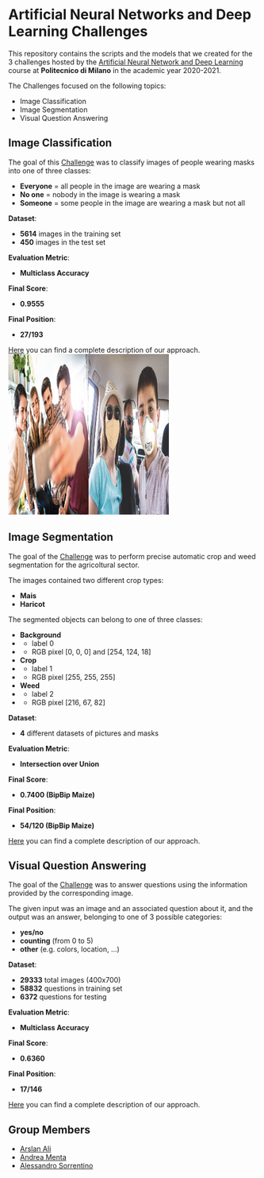 # Artificial Neural Networks and Deep Learning Challenges

This repository contains the scripts and the models that we created for the 3 challenges hosted by the [Artificial Neural Network and Deep Learning](http://chrome.ws.dei.polimi.it/index.php?title=Artificial_Neural_Networks_and_Deep_Learning) course at **Politecnico di Milano** in the academic year 2020-2021.

The Challenges focused on the following topics:
- Image Classification
- Image Segmentation
- Visual Question Answering

## Image Classification
The goal of this [Challenge](https://www.kaggle.com/c/artificial-neural-networks-and-deep-learning-2020/overview) was to classify images of people wearing masks into one of three classes:
- **Everyone** = all people in the image are wearing a mask
- **No one** = nobody in the image is wearing a mask
- **Someone** = some people in the image are wearing a mask but not all

**Dataset**:
- **5614** images in the training set
- **450** images in the test set 

**Evaluation Metric**:
- **Multiclass Accuracy**

**Final Score**:
- **0.9555**

**Final Position**:
- **27/193**

[Here](https://github.com/Menta99/an2dl-ali-menta-sorrentino/blob/master/Challenge%201%20-%20Image%20Classification/Report_Challenge_1.pdf) you can find a complete description of our approach.
<img src="img_classification.png" width="324" height="324">

## Image Segmentation
The goal of the [Challenge](https://competitions.codalab.org/competitions/27176) was to perform precise automatic crop and weed segmentation for the agricoltural sector.

The images contained two different crop types:
- **Mais**
- **Haricot** 

The segmented objects can belong to one of three classes:
- **Background**
- - label 0
- - RGB pixel [0, 0, 0] and [254, 124, 18]
- **Crop**
- - label 1
- - RGB pixel [255, 255, 255]
- **Weed**
- - label 2
- - RGB pixel [216, 67, 82]

**Dataset**:
- **4** different datasets of pictures and masks

**Evaluation Metric**:
- **Intersection over Union**

**Final Score**:
- **0.7400 (BipBip Maize)**

**Final Position**:
- **54/120 (BipBip Maize)**

[Here](https://github.com/Menta99/an2dl-ali-menta-sorrentino/blob/master/Challenge%202%20-%20Image%20Segmentation/Report_Challenge_2.pdf) you can find a complete description of our approach.


## Visual Question Answering
The goal of the [Challenge](https://www.kaggle.com/c/anndl-2020-vqa/overview) was to answer questions using the information provided by the corresponding image.

The given input was an image and an associated question about it, and the output was an answer, belonging to one of 3 possible categories: 
- **yes/no**
- **counting** (from 0 to 5)
- **other** (e.g. colors, location, ...)

**Dataset**:
- **29333** total images (400x700)
- **58832** questions in training set
- **6372** questions for testing

**Evaluation Metric**:
- **Multiclass Accuracy**

**Final Score**:
- **0.6360**

**Final Position**:
- **17/146**

[Here](https://github.com/Menta99/an2dl-ali-menta-sorrentino/blob/master/Challenge%203%20-%20Visual%20Question%20Answering/Report_Challenge_3.pdf) you can find a complete description of our approach.


## Group Members
- [Arslan Ali](https://github.com/arstek131)
- [Andrea Menta](https://github.com/Menta99)
- [Alessandro Sorrentino](https://github.com/sorre97)
